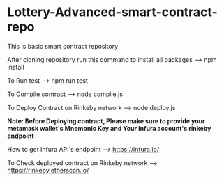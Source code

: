 # Lottery-Advanced-smart-contract-repo
This is basic smart contract repository

After cloning repository run this command to install all packages --> npm install

To Run test --> npm run test

To Compile contract --> node complie.js

To Deploy Contract on Rinkeby network --> node deploy.js

**Note: Before Deploying contract, Please make sure to provide your metamask wallet's Mnemonic Key and Your infura account's rinkeby endpoint**

How to get Infura API's endpoint --> https://infura.io/

To Check deployed contract on Rinkeby network --> https://rinkeby.etherscan.io/


